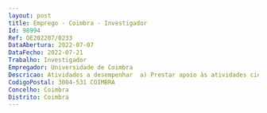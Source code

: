 ```yaml
--- 
layout: post
title: Emprego - Coimbra - Investigador
Id: 98994
Ref: OE202207/0233
DataAbertura: 2022-07-07
DataFecho: 2022-07-21
Trabalho: Investigador
Empregador: Universidade de Coimbra
Descricao: Atividades a desempenhar  a) Prestar apoio às atividades científicas da CLP e da CECH, nomeadamente na organização, agendamento e acompanhamento de projetos de investigação e editorial b) Gerir a documentação relacionada com informações de referência, a sua circulação e divulgação no âmbito dos diferentes grupos de investigação c) Contribuir para a elaboração de candidaturas internacionais para projetos de investigação, procedimentos de investigação e acreditação de contratos  d) Contribuir para outras atividades que apoiem a internacionalização, nomeadamente com vista ao cumprimento de critérios aprovados por organizações internacionais no domínio da ciência e ao estabelecimento de parcerias com instituições de I&D estrangeiras  e) Gerir e organizar indicadores, rankings, bases de dados, páginas web e publicações científicas f) Apoiar as atividades dos grupos de trabalho, consórcios e parcerias, nomeadamente na gestão e acompanhamento de reuniões de trabalho, eventos, elaboração de informações de fundo, relatórios de progresso e apresentações g) Apoiar a divulgação dos resultados científicos à comunidade científica e as atividades de sensibilização para a sociedade civil.
CodigoPostal: 3004-531 COIMBRA
Concelho: Coimbra
Distrito: Coimbra
--- 
```

